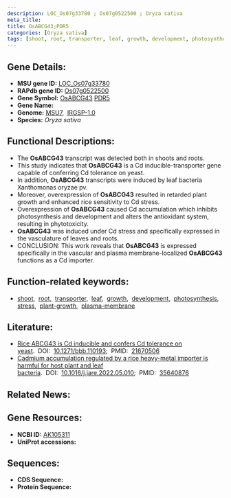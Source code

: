 ```yaml
---
description: LOC_Os07g33780 ; Os07g0522500 ; Oryza sativa
meta_title:
title: OsABCG43;PDR5
categories: [Oryza sativa]
tags: [shoot, root, transporter, leaf, growth, development, photosynthesis, stress, plant growth, plasma membrane]
---
```


## Gene Details:
- **MSU gene ID:** [LOC_Os07g33780](http://rice.uga.edu/cgi-bin/ORF_infopage.cgi?orf=LOC_Os07g33780)  
- **RAPdb gene ID:** [Os07g0522500](https://rapdb.dna.affrc.go.jp/locus/?name=Os07g0522500)  
- **Gene Symbol:** <u>OsABCG43</u>&nbsp;<u>PDR5</u>
- **Gene Name:**
- **Genome:**  [MSU7](http://rice.uga.edu/),&nbsp;&nbsp;[IRGSP-1.0](https://rapdb.dna.affrc.go.jp/download/irgsp1.html)
- **Species:** *Oryza sativa*

## Functional Descriptions:
   - The **OsABCG43** transcript was detected both in shoots and roots.
   - This study indicates that **OsABCG43** is a Cd inducible-transporter gene capable of conferring Cd tolerance on yeast.
   - In addition, **OsABCG43** transcripts were induced by leaf bacteria Xanthomonas oryzae pv.
   - Moreover, overexpression of **OsABCG43** resulted in retarded plant growth and enhanced rice sensitivity to Cd stress.
   - Overexpression of **OsABCG43** caused Cd accumulation which inhibits photosynthesis and development and alters the antioxidant system, resulting in phytotoxicity.
   - **OsABCG43** was induced under Cd stress and specifically expressed in the vasculature of leaves and roots.
   - CONCLUSION: This work reveals that **OsABCG43** is expressed specifically in the vascular and plasma membrane-localized **OsABCG43** functions as a Cd importer.

## Function-related keywords:
   - [shoot](/tags/shoot/),&nbsp;&nbsp;[root](/tags/root/),&nbsp;&nbsp;[transporter](/tags/transporter/),&nbsp;&nbsp;[leaf](/tags/leaf/),&nbsp;&nbsp;[growth](/tags/growth/),&nbsp;&nbsp;[development](/tags/development/),&nbsp;&nbsp;[photosynthesis](/tags/photosynthesis/),&nbsp;&nbsp;[stress](/tags/stress/),&nbsp;&nbsp;[plant-growth](/tags/plant-growth/),&nbsp;&nbsp;[plasma-membrane](/tags/plasma-membrane/)

## Literature:
   - [Rice ABCG43 is Cd inducible and confers Cd tolerance on yeast](https://www.doi.org/10.1271/bbb.110193).&nbsp;&nbsp;DOI:&nbsp;&nbsp;[10.1271/bbb.110193](https://www.doi.org/10.1271/bbb.110193);&nbsp;&nbsp;PMID:&nbsp;&nbsp;[21670506](https://pubmed.ncbi.nlm.nih.gov/21670506/)
   - [Cadmium accumulation regulated by a rice heavy-metal importer is harmful for host plant and leaf bacteria](https://www.doi.org/10.1016/j.jare.2022.05.010).&nbsp;&nbsp;DOI:&nbsp;&nbsp;[10.1016/j.jare.2022.05.010](https://www.doi.org/10.1016/j.jare.2022.05.010);&nbsp;&nbsp;PMID:&nbsp;&nbsp;[35640876](https://pubmed.ncbi.nlm.nih.gov/35640876/)

## Related News:

## Gene Resources:
- **NCBI ID:**  [AK105311](http://www.ncbi.nlm.nih.gov/nuccore/AK105311)
- **UniProt accessions:** [](https://www.uniprot.org/uniprotkb//entry)

## Sequences:
- **CDS Sequence:**
- **Protein Sequence:**
